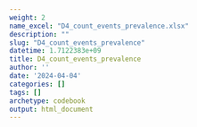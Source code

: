 ```yaml
---
weight: 2
name_excel: "D4_count_events_prevalence.xlsx"
description: ""
slug: "D4_count_events_prevalence"
datetime: 1.7122383e+09
title: D4_count_events_prevalence
author: ''
date: '2024-04-04'
categories: []
tags: []
archetype: codebook
output: html_document
---
```


<div class="tabcontent"></div>
